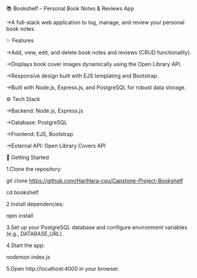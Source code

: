 📚 Bookshelf – Personal Book Notes & Reviews App

->A full-stack web application to log, manage, and review your personal book notes.

✨ Features

->Add, view, edit, and delete book notes and reviews (CRUD functionality).

->Displays book cover images dynamically using the Open Library API.

->Responsive design built with EJS templating and Bootstrap.

->Built with Node.js, Express.js, and PostgreSQL for robust data storage.

⚙️ Tech Stack

->Backend: Node.js, Express.js

->Database: PostgreSQL

->Frontend: EJS, Bootstrap

->External API: Open Library Covers API

🚀 Getting Started

1.Clone the repository:

git clone https://github.com/HariHara-cpu/Capstone-Project-Bookshelf

cd bookshelf

2.Install dependencies:

npm install

3.Set up your PostgreSQL database and configure environment variables (e.g., DATABASE_URL).

4.Start the app:

nodemon index.js

5.Open http://localhost:4000 in your browser.
